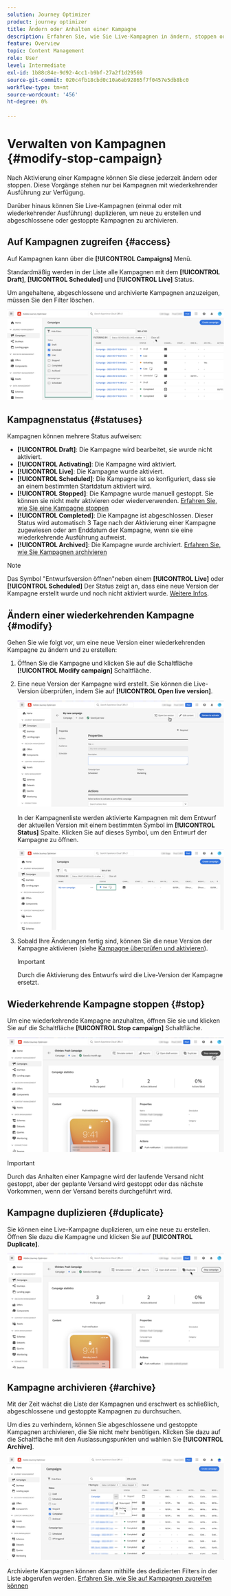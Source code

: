 ```yaml
---
solution: Journey Optimizer
product: journey optimizer
title: Ändern oder Anhalten einer Kampagne
description: Erfahren Sie, wie Sie Live-Kampagnen in ändern, stoppen oder duplizieren [!DNL Journey Optimizer]
feature: Overview
topic: Content Management
role: User
level: Intermediate
exl-id: 1b88c84e-9d92-4cc1-b9bf-27a2f1d29569
source-git-commit: 020c4fb18cbd0c10a6eb92865f7f0457e5db8bc0
workflow-type: tm+mt
source-wordcount: '456'
ht-degree: 0%

---
```


# Verwalten von Kampagnen {#modify-stop-campaign}

Nach Aktivierung einer Kampagne können Sie diese jederzeit ändern oder stoppen. Diese Vorgänge stehen nur bei Kampagnen mit wiederkehrender Ausführung zur Verfügung.

Darüber hinaus können Sie Live-Kampagnen (einmal oder mit wiederkehrender Ausführung) duplizieren, um neue zu erstellen und abgeschlossene oder gestoppte Kampagnen zu archivieren.

## Auf Kampagnen zugreifen {#access}

Auf Kampagnen kann über die **[!UICONTROL Campaigns]** Menü.

Standardmäßig werden in der Liste alle Kampagnen mit dem **[!UICONTROL Draft]**, **[!UICONTROL Scheduled]** und **[!UICONTROL Live]** Status.

Um angehaltene, abgeschlossene und archivierte Kampagnen anzuzeigen, müssen Sie den Filter löschen.

![](assets/create-campaign-list.png)

## Kampagnenstatus {#statuses}

Kampagnen können mehrere Status aufweisen:

* **[!UICONTROL Draft]**: Die Kampagne wird bearbeitet, sie wurde nicht aktiviert.
* **[!UICONTROL Activating]**: Die Kampagne wird aktiviert.
* **[!UICONTROL Live]**: Die Kampagne wurde aktiviert.
* **[!UICONTROL Scheduled]**: Die Kampagne ist so konfiguriert, dass sie an einem bestimmten Startdatum aktiviert wird.
* **[!UICONTROL Stopped]**: Die Kampagne wurde manuell gestoppt. Sie können sie nicht mehr aktivieren oder wiederverwenden. [Erfahren Sie, wie Sie eine Kampagne stoppen](modify-stop-campaign.md#stop)
* **[!UICONTROL Completed]**: Die Kampagne ist abgeschlossen. Dieser Status wird automatisch 3 Tage nach der Aktivierung einer Kampagne zugewiesen oder am Enddatum der Kampagne, wenn sie eine wiederkehrende Ausführung aufweist.
* **[!UICONTROL Archived]**: Die Kampagne wurde archiviert. [Erfahren Sie, wie Sie Kampagnen archivieren](modify-stop-campaign.md#archive)

>[!NOTE]
>
>Das Symbol &quot;Entwurfsversion öffnen&quot;neben einem **[!UICONTROL Live]** oder **[!UICONTROL Scheduled]** Der Status zeigt an, dass eine neue Version der Kampagne erstellt wurde und noch nicht aktiviert wurde. [Weitere Infos](modify-stop-campaign.md#modify).

## Ändern einer wiederkehrenden Kampagne {#modify}

Gehen Sie wie folgt vor, um eine neue Version einer wiederkehrenden Kampagne zu ändern und zu erstellen:

1. Öffnen Sie die Kampagne und klicken Sie auf die Schaltfläche **[!UICONTROL Modify campaign]** Schaltfläche.

1. Eine neue Version der Kampagne wird erstellt. Sie können die Live-Version überprüfen, indem Sie auf **[!UICONTROL Open live version]**.

   ![](assets/create-campaign-draft.png)

   In der Kampagnenliste werden aktivierte Kampagnen mit dem Entwurf der aktuellen Version mit einem bestimmten Symbol im **[!UICONTROL Status]** Spalte. Klicken Sie auf dieses Symbol, um den Entwurf der Kampagne zu öffnen.

   ![](assets/create-campaign-edit-list.png)

1. Sobald Ihre Änderungen fertig sind, können Sie die neue Version der Kampagne aktivieren (siehe [Kampagne überprüfen und aktivieren](create-campaign.md#review-activate)).

   >[!IMPORTANT]
   >
   >Durch die Aktivierung des Entwurfs wird die Live-Version der Kampagne ersetzt.

## Wiederkehrende Kampagne stoppen {#stop}

Um eine wiederkehrende Kampagne anzuhalten, öffnen Sie sie und klicken Sie auf die Schaltfläche **[!UICONTROL Stop campaign]** Schaltfläche.

![](assets/create-campaign-stop.png)

>[!IMPORTANT]
>
>Durch das Anhalten einer Kampagne wird der laufende Versand nicht gestoppt, aber der geplante Versand wird gestoppt oder das nächste Vorkommen, wenn der Versand bereits durchgeführt wird.

<!-- inbound campaign (inapp): can stop and resume -->

## Kampagne duplizieren {#duplicate}

Sie können eine Live-Kampagne duplizieren, um eine neue zu erstellen. Öffnen Sie dazu die Kampagne und klicken Sie auf **[!UICONTROL Duplicate]**.

![](assets/create-campaign-duplicate.png)

## Kampagne archivieren {#archive}

Mit der Zeit wächst die Liste der Kampagnen und erschwert es schließlich, abgeschlossene und gestoppte Kampagnen zu durchsuchen.

Um dies zu verhindern, können Sie abgeschlossene und gestoppte Kampagnen archivieren, die Sie nicht mehr benötigen. Klicken Sie dazu auf die Schaltfläche mit den Auslassungspunkten und wählen Sie **[!UICONTROL Archive]**.

![](assets/create-campaign-archive.png)

Archivierte Kampagnen können dann mithilfe des dedizierten Filters in der Liste abgerufen werden. [Erfahren Sie, wie Sie auf Kampagnen zugreifen können](get-started-with-campaigns.md#access)
